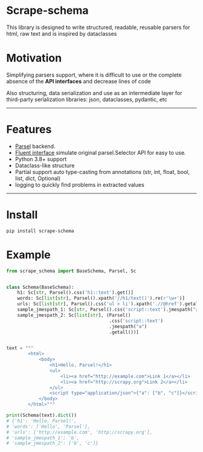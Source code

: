# Scrape-schema

This library is designed to write structured, readable, 
reusable parsers for html, raw text and is inspired by dataclasses

# Motivation
Simplifying parsers support, where it is difficult to use 
or the complete absence of the **API interfaces** and decrease lines of code

Also structuring, data serialization and use as an intermediate layer 
for third-party serialization libraries: json, dataclasses, pydantic, etc

_____
# Features
- [Parsel](https://github.com/scrapy/parsel) backend.
- [Fluent interface](https://en.wikipedia.org/wiki/Fluent_interface#Python) simulate original parsel.Selector API for easy to use. 
- Python 3.8+ support
- Dataclass-like structure
- Partial support auto type-casting from annotations (str, int, float, bool, list, dict, Optional)
- logging to quickly find problems in extracted values
____

# Install

```shell
pip install scrape-schema
```

# Example

```python
from scrape_schema import BaseSchema, Parsel, Sc


class Schema(BaseSchema):
    h1: Sc[str, Parsel().css('h1::text').get()]
    words: Sc[list[str], Parsel().xpath('//h1/text()').re(r'\w+')]
    urls: Sc[list[str], Parsel().css('ul > li').xpath('.//@href').getall()]
    sample_jmespath_1: Sc[str, Parsel().css('script::text').jmespath("a").get()]
    sample_jmespath_2: Sc[list[str], (Parsel()
                                      .css('script::text')
                                      .jmespath("a")
                                      .getall())]


text = """
        <html>
            <body>
                <h1>Hello, Parsel!</h1>
                <ul>
                    <li><a href="http://example.com">Link 1</a></li>
                    <li><a href="http://scrapy.org">Link 2</a></li>
                </ul>
                <script type="application/json">{"a": ["b", "c"]}</script>
            </body>
        </html>"""

print(Schema(text).dict())
# {'h1': 'Hello, Parsel!',
# 'words': ['Hello', 'Parsel'],
# 'urls': ['http://example.com', 'http://scrapy.org'],
# 'sample_jmespath_1': 'b',
# 'sample_jmespath_2': ['b', 'c']}
```